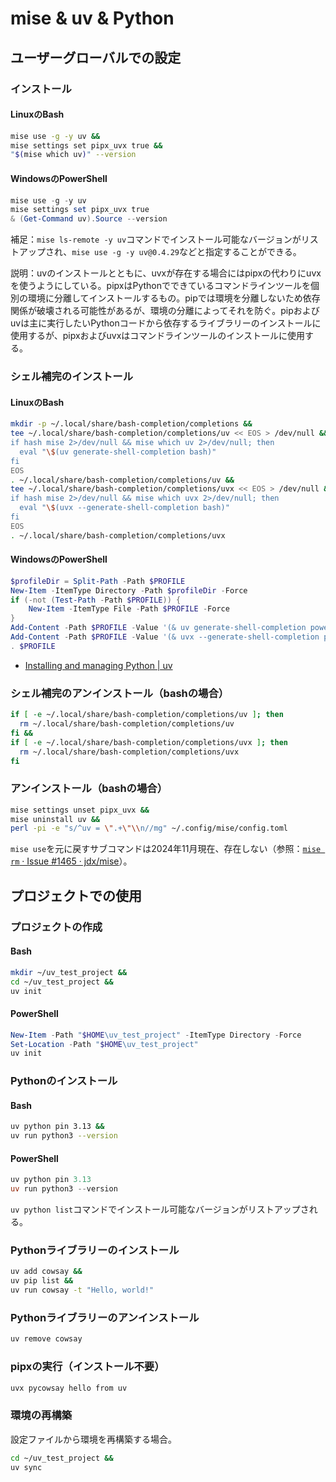 # mise & uv & Python
## ユーザーグローバルでの設定
### インストール
#### LinuxのBash
```bash
mise use -g -y uv &&
mise settings set pipx_uvx true &&
"$(mise which uv)" --version
```

#### WindowsのPowerShell
```powershell
mise use -g -y uv
mise settings set pipx_uvx true
& (Get-Command uv).Source --version
```

補足：`mise ls-remote -y uv`コマンドでインストール可能なバージョンがリストアップされ、`mise use -g -y uv@0.4.29`などと指定することができる。

説明：uvのインストールとともに、uvxが存在する場合にはpipxの代わりにuvxを使うようにしている。pipxはPythonでできているコマンドラインツールを個別の環境に分離してインストールするもの。pipでは環境を分離しないため依存関係が破壊される可能性があるが、環境の分離によってそれを防ぐ。pipおよびuvは主に実行したいPythonコードから依存するライブラリーのインストールに使用するが、pipxおよびuvxはコマンドラインツールのインストールに使用する。

### シェル補完のインストール
#### LinuxのBash
```bash
mkdir -p ~/.local/share/bash-completion/completions &&
tee ~/.local/share/bash-completion/completions/uv << EOS > /dev/null &&
if hash mise 2>/dev/null && mise which uv 2>/dev/null; then
  eval "\$(uv generate-shell-completion bash)"
fi
EOS
. ~/.local/share/bash-completion/completions/uv &&
tee ~/.local/share/bash-completion/completions/uvx << EOS > /dev/null &&
if hash mise 2>/dev/null && mise which uvx 2>/dev/null; then
  eval "\$(uvx --generate-shell-completion bash)"
fi
EOS
. ~/.local/share/bash-completion/completions/uvx
```

#### WindowsのPowerShell
```powershell
$profileDir = Split-Path -Path $PROFILE
New-Item -ItemType Directory -Path $profileDir -Force
if (-not (Test-Path -Path $PROFILE)) {
    New-Item -ItemType File -Path $PROFILE -Force
}
Add-Content -Path $PROFILE -Value '(& uv generate-shell-completion powershell) | Out-String | Invoke-Expression'
Add-Content -Path $PROFILE -Value '(& uvx --generate-shell-completion powershell) | Out-String | Invoke-Expression'
. $PROFILE
```
- [Installing and managing Python | uv](https://docs.astral.sh/uv/getting-started/installation/#upgrading-uv)

### シェル補完のアンインストール（bashの場合）
```bash
if [ -e ~/.local/share/bash-completion/completions/uv ]; then
  rm ~/.local/share/bash-completion/completions/uv
fi &&
if [ -e ~/.local/share/bash-completion/completions/uvx ]; then
  rm ~/.local/share/bash-completion/completions/uvx
fi
```

### アンインストール（bashの場合）
```bash
mise settings unset pipx_uvx &&
mise uninstall uv &&
perl -pi -e "s/^uv = \".+\"\\n//mg" ~/.config/mise/config.toml
```
`mise use`を元に戻すサブコマンドは2024年11月現在、存在しない（参照：[`mise rm` · Issue #1465 · jdx/mise](https://github.com/jdx/mise/issues/1465)）。

## プロジェクトでの使用
### プロジェクトの作成
#### Bash
```bash
mkdir ~/uv_test_project &&
cd ~/uv_test_project &&
uv init
```

#### PowerShell
```powershell
New-Item -Path "$HOME\uv_test_project" -ItemType Directory -Force
Set-Location -Path "$HOME\uv_test_project"
uv init
```

### Pythonのインストール
#### Bash
```bash
uv python pin 3.13 &&
uv run python3 --version
```

#### PowerShell
```powershell
uv python pin 3.13
uv run python3 --version
```
`uv python list`コマンドでインストール可能なバージョンがリストアップされる。

### Pythonライブラリーのインストール
```bash
uv add cowsay &&
uv pip list &&
uv run cowsay -t "Hello, world!"
```

### Pythonライブラリーのアンインストール
```bash
uv remove cowsay
```

### pipxの実行（インストール不要）
```bash
uvx pycowsay hello from uv
```

### 環境の再構築
設定ファイルから環境を再構築する場合。
```bash
cd ~/uv_test_project &&
uv sync
```
